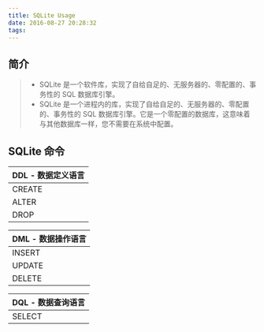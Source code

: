 ```yaml
---
title: SQLite Usage
date: 2016-08-27 20:28:32
tags:
---
```


## 简介
> * SQLite 是一个软件库，实现了自给自足的、无服务器的、零配置的、事务性的 SQL 数据库引擎。
> * SQLite 是一个进程内的库，实现了自给自足的、无服务器的、零配置的、事务性的 SQL 数据库引擎。它是一个零配置的数据库，这意味着与其他数据库一样，您不需要在系统中配置。

## SQLite 命令
|DDL - 数据定义语言|
|--|
|CREATE|
|ALTER|
|DROP|

|DML - 数据操作语言|
|--|
|INSERT|
|UPDATE|
|DELETE|

|DQL - 数据查询语言|
|-|
|SELECT|


